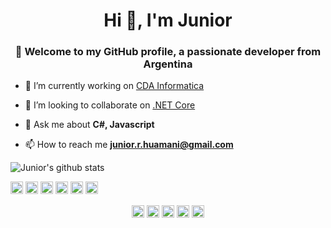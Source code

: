 <h1 align="center">Hi 👋, I'm Junior</h1>
<h3 align="center">🎉 Welcome to my GitHub profile, a passionate developer from Argentina</h3>

- 🔭 I’m currently working on [CDA Informatica](http://www.cdainfo.com/es/)

- 👯 I’m looking to collaborate on [.NET Core](https://github.com/dotnet/core)

- 💬 Ask me about **C#, Javascript**

- 📫 How to reach me **junior.r.huamani@gmail.com**

![Junior's github stats](https://github-readme-stats.vercel.app/api?username=juniorricardo&show_icons=true)

<p align="left"><img src="https://konpa.github.io/devicon/devicon.git/icons/react/react-original-wordmark.svg" alt="react" width="20" height="20"/> <img src="https://konpa.github.io/devicon/devicon.git/icons/bootstrap/bootstrap-plain.svg" alt="bootstrap" width="20" height="20"/> <img src="https://konpa.github.io/devicon/devicon.git/icons/csharp/csharp-original.svg" alt="csharp" width="20" height="20"/> <img src="https://konpa.github.io/devicon/devicon.git/icons/dot-net/dot-net-original-wordmark.svg" alt="dotnet" width="20" height="20"/> <img src="https://konpa.github.io/devicon/devicon.git/icons/html5/html5-original-wordmark.svg" alt="html5" width="20" height="20"/> <img src="https://konpa.github.io/devicon/devicon.git/icons/javascript/javascript-original.svg" alt="javascript" width="20" height="20"/></p><p align="center">
<a href="https://codepen.io/juniorricardo" target="blank"><img align="center" src="https://cdn.jsdelivr.net/npm/simple-icons@3.0.1/icons/codepen.svg" alt="juniorricardo" height="20" width="20" /></a>
<a href="https://dev.to/juniorricardo" target="blank"><img align="center" src="https://cdn.jsdelivr.net/npm/simple-icons@3.0.1/icons/dev-dot-to.svg" alt="juniorricardo" height="20" width="20" /></a>
<a href="https://linkedin.com/in/juniorricardo" target="blank"><img align="center" src="https://cdn.jsdelivr.net/npm/simple-icons@3.0.1/icons/linkedin.svg" alt="juniorricardo" height="20" width="20" /></a>
<a href="https://codesandbox.com/juniorricardo" target="blank"><img align="center" src="https://cdn.jsdelivr.net/npm/simple-icons@3.0.1/icons/codesandbox.svg" alt="juniorricardo" height="20" width="20" /></a>
<a href="https://instagram.com/juniorricardod9" target="blank"><img align="center" src="https://cdn.jsdelivr.net/npm/simple-icons@3.0.1/icons/instagram.svg" alt="juniorricardod9" height="20" width="20" /></a>
</p>


<!--
**juniorricardo/juniorricardo** is a ✨ _special_ ✨ repository because its `README.md` (this file) appears on your GitHub profile.

Here are some ideas to get you started:

- 🔭 I’m currently working on ...
- 🌱 I’m currently learning ...
- 👯 I’m looking to collaborate on ...
- 🤔 I’m looking for help with ...
- 💬 Ask me about ...
- 📫 How to reach me: ...
- 😄 Pronouns: ...
- ⚡ Fun fact: ...
-->
